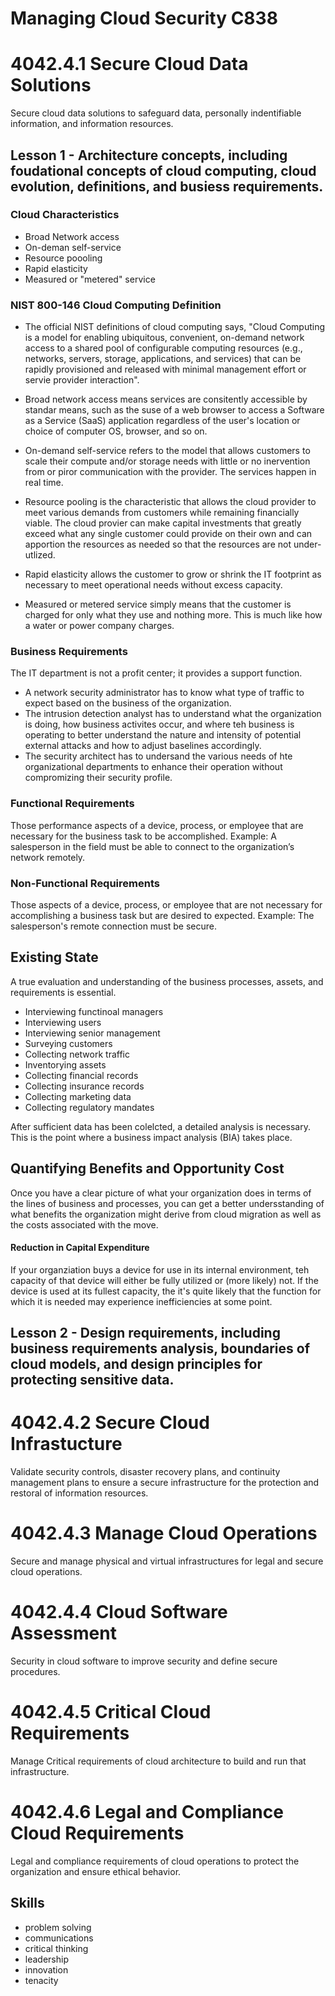 # Managing Cloud Security C838
# 4042.4.1 Secure Cloud Data Solutions
Secure cloud data solutions to safeguard data, personally indentifiable information, and information resources. 

## Lesson 1 - Architecture concepts, including foudational concepts of cloud computing, cloud evolution, definitions, and busiess requirements. 
### Cloud Characteristics
- Broad Network access
- On-deman self-service
- Resource poooling
- Rapid elasticity
- Measured or "metered" service

### NIST 800-146 Cloud Computing Definition
- The official NIST definitions of cloud computing says, "Cloud Computing is a model for enabling ubiquitous, convenient, on-demand network access to a shared pool of configurable computing resources (e.g., networks, servers, storage, applications, and services) that can be rapidly provisioned and released with minimal management effort or servie provider interaction".

- Broad network access means services are consitently accessible by standar means, such as the suse of a web browser to access a Software as a Service (SaaS) application regardless of the user's location or choice of computer OS, browser, and so on. 
- On-demand self-service refers to the model that allows customers to scale their compute and/or storage needs with little or no inervention from or piror communication with the provider. The services happen in real time. 
- Resource pooling is the characteristic that allows the cloud provider to meet various demands from customers while remaining financially viable. The cloud provier can make capital investments that greatly exceed what any single customer could provide on their own and can apportion the resources as needed so that the resources are not under-utlized. 
- Rapid elasticity allows the customer to grow or shrink the IT footprint as necessary to meet operational needs without excess capacity. 
- Measured or metered service simply means that the customer is charged for only what they use and nothing more. This is much like how a water or power company charges.

### Business Requirements 
The IT department is not a profit center; it provides a support function. 
- A network security administrator has to know what type of traffic to expect based on the business of the organization. 
- The intrusion detection analyst has to understand what the organization is doing, how business activites occur, and where teh business is operating to better understand the nature and intensity of potential external attacks and how to adjust baselines accordingly. 
- The security architect has to undersand the various needs of hte organizational departments to enhance their operation without compromizing their security profile. 

### Functional Requirements 
Those performance aspects of a device, process, or employee that are necessary for the business task to be accomplished. Example: A salesperson in the field must be able to connect to the organization’s network remotely.

### Non-Functional Requirements
Those aspects of a device, process, or employee that are not necessary for accomplishing a business task but are desired to expected. Example: The salesperson's remote connection must be secure. 

## Existing State
A true evaluation and understanding of the business processes, assets, and requirements is essential. 
- Interviewing functinoal managers
- Interviewing users
- Interviewing senior management
- Surveying customers
- Collecting network traffic 
- Inventorying assets 
- Collecting financial records
- Collecting insurance records
- Collecting marketing data
- Collecting regulatory mandates

After sufficient data has been colelcted, a detailed analysis is necessary. This is the point where a business impact analysis (BIA) takes place. 

## Quantifying Benefits and Opportunity Cost
Once you have a clear picture of what your organization does in terms of the lines of business and processes, you can get a better undersstanding of what benefits the organization might derive from cloud migration as well as the costs associated with the move. 

#### Reduction in Capital Expenditure

If your organziation buys a device for use in its internal environment, teh capacity of that device will either be fully utilized or (more likely) not. If the device is used at its fullest capacity, the it's quite likely that the function for which it is needed may experience inefficiencies at some point. 
## Lesson 2 - Design requirements, including business requirements analysis, boundaries of cloud models, and design principles for protecting sensitive data.
# 4042.4.2 Secure Cloud Infrastucture
Validate security controls, disaster recovery plans, and continuity management plans to ensure a secure infrastructure for the protection and restoral of information resources. 
# 4042.4.3 Manage Cloud Operations
Secure and manage physical and virtual infrastructures for legal and secure cloud operations.
# 4042.4.4 Cloud Software Assessment 
Security in cloud software to improve security and define secure procedures.
# 4042.4.5 Critical Cloud Requirements
Manage Critical requirements of cloud architecture to build and run that infrastructure.
# 4042.4.6 Legal and Compliance Cloud Requirements
Legal and compliance requirements of cloud operations to protect the organization and ensure ethical behavior.
## Skills
- problem solving 
- communications
- critical thinking
- leadership
- innovation
- tenacity 
